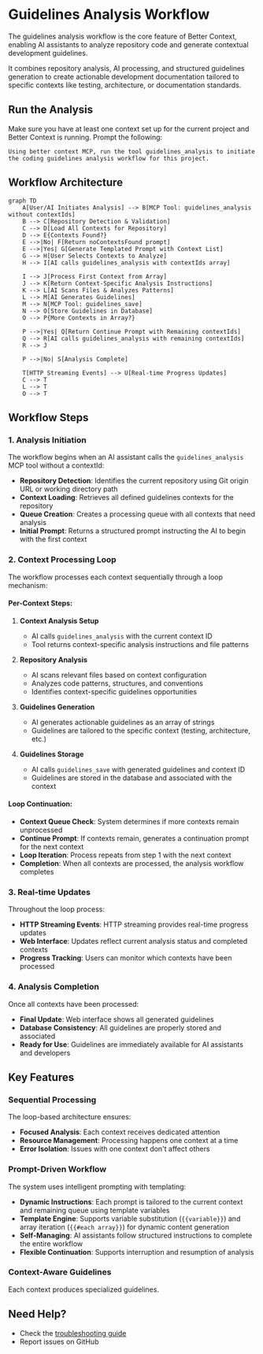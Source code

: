 # Guidelines Analysis Workflow

The guidelines analysis workflow is the core feature of Better Context, enabling AI assistants to analyze repository code and generate contextual development guidelines.

It combines repository analysis, AI processing, and structured guidelines generation to create actionable development documentation tailored to specific contexts like testing, architecture, or documentation standards.

## Run the Analysis

Make sure you have at least one context set up for the current project and Better Context is running. Prompt the following:

```
Using better context MCP, run the tool guidelines_analysis to initiate the coding guidelines analysis workflow for this project.
```

## Workflow Architecture

```mermaid
graph TD
    A[User/AI Initiates Analysis] --> B[MCP Tool: guidelines_analysis without contextIds]
    B --> C[Repository Detection & Validation]
    C --> D[Load All Contexts for Repository]
    D --> E{Contexts Found?}
    E -->|No| F[Return noContextsFound prompt]
    E -->|Yes| G[Generate Templated Prompt with Context List]
    G --> H[User Selects Contexts to Analyze]
    H --> I[AI calls guidelines_analysis with contextIds array]

    I --> J[Process First Context from Array]
    J --> K[Return Context-Specific Analysis Instructions]
    K --> L[AI Scans Files & Analyzes Patterns]
    L --> M[AI Generates Guidelines]
    M --> N[MCP Tool: guidelines_save]
    N --> O[Store Guidelines in Database]
    O --> P{More Contexts in Array?}

    P -->|Yes| Q[Return Continue Prompt with Remaining contextIds]
    Q --> R[AI calls guidelines_analysis with remaining contextIds]
    R --> J

    P -->|No| S[Analysis Complete]

    T[HTTP Streaming Events] --> U[Real-time Progress Updates]
    C --> T
    L --> T
    O --> T
```

## Workflow Steps

### 1. Analysis Initiation

The workflow begins when an AI assistant calls the `guidelines_analysis` MCP tool without a contextId:

- **Repository Detection**: Identifies the current repository using Git origin URL or working directory path
- **Context Loading**: Retrieves all defined guidelines contexts for the repository
- **Queue Creation**: Creates a processing queue with all contexts that need analysis
- **Initial Prompt**: Returns a structured prompt instructing the AI to begin with the first context

### 2. Context Processing Loop

The workflow processes each context sequentially through a loop mechanism:

#### Per-Context Steps:

1. **Context Analysis Setup**

   - AI calls `guidelines_analysis` with the current context ID
   - Tool returns context-specific analysis instructions and file patterns

2. **Repository Analysis**

   - AI scans relevant files based on context configuration
   - Analyzes code patterns, structures, and conventions
   - Identifies context-specific guidelines opportunities

3. **Guidelines Generation**

   - AI generates actionable guidelines as an array of strings
   - Guidelines are tailored to the specific context (testing, architecture, etc.)

4. **Guidelines Storage**
   - AI calls `guidelines_save` with generated guidelines and context ID
   - Guidelines are stored in the database and associated with the context

#### Loop Continuation:

- **Context Queue Check**: System determines if more contexts remain unprocessed
- **Continue Prompt**: If contexts remain, generates a continuation prompt for the next context
- **Loop Iteration**: Process repeats from step 1 with the next context
- **Completion**: When all contexts are processed, the analysis workflow completes

### 3. Real-time Updates

Throughout the loop process:

- **HTTP Streaming Events**: HTTP streaming provides real-time progress updates
- **Web Interface**: Updates reflect current analysis status and completed contexts
- **Progress Tracking**: Users can monitor which contexts have been processed

### 4. Analysis Completion

Once all contexts have been processed:

- **Final Update**: Web interface shows all generated guidelines
- **Database Consistency**: All guidelines are properly stored and associated
- **Ready for Use**: Guidelines are immediately available for AI assistants and developers

## Key Features

### Sequential Processing

The loop-based architecture ensures:

- **Focused Analysis**: Each context receives dedicated attention
- **Resource Management**: Processing happens one context at a time
- **Error Isolation**: Issues with one context don't affect others

### Prompt-Driven Workflow

The system uses intelligent prompting with templating:

- **Dynamic Instructions**: Each prompt is tailored to the current context and remaining queue using template variables
- **Template Engine**: Supports variable substitution (`{{variable}}`) and array iteration (`{{#each array}}`) for dynamic content generation
- **Self-Managing**: AI assistants follow structured instructions to complete the entire workflow
- **Flexible Continuation**: Supports interruption and resumption of analysis

### Context-Aware Guidelines

Each context produces specialized guidelines.

## Need Help?

- Check the [troubleshooting guide](./troubleshooting.md)
- Report issues on GitHub
